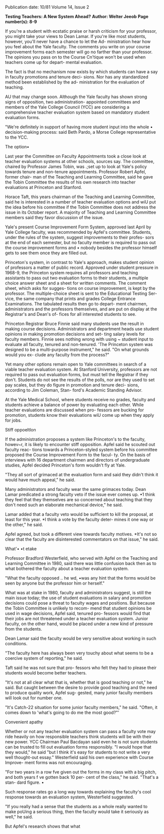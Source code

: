 Publication date: 10/81
Volume 14, Issue 2

**Testing Teachers: A New System Ahead?**
**Author: Welter Jeeob**
**Page number(s): 8-9**

If you're a student with ecstatic praise or 
harsh criticism for your professor, you 
might take your views to Dean Lamar. 
If you're like most students, however, 
you'll never have a chance to let the Ad-
ministration hear how you feel about 
the Yale faculty. The comments you 
write on your course improvement 
forms each semester will go no farther 
than your professor. The opinions you 
pass on to the Course Cn'tique won't be 
used when teachers come up for depart-
mental evaluation. 

The fact is that no mechanism now 
exists by which students can have a say 
in faculty promotions and tenure deci-
sions. 
Nor has any standardized 
method been established by the ad-
ministration for the evaluation of 
teaching. 

AU that may change soon. Although 
the Yale faculty has shown strong signs 
of opposition, 
two administration-
appointed committees and members of 
the Yale College Council (YCC) are 
considering a comprehensive teacher 
evaluation system based on mandatory 
student evaluation forms. 

"We're definitely in support of having 
more student input into the whole • 
decision-making process: said Beth 
Pardo, a Morse College representative 
to the YCC.


The option•

Last year the Committee on Faculty 
Appointments took a close look at 
teacher evaluation systems at other 
schools, sources say. The committee, 
chaired by Professor James Tobin, was 
.;set up to look at Yale's policy towards 
tenure and non-tenure appointments. 
Professor Robert Apfel, former chair-
man of the Teaching and Learning 
Committee, said he gave the Tobin 
Committee the results of his own 
research into teacher evaluations at 
Princeton and Stanford. 

Horace Taft, this years chairman of 
the Teaching and Learning Committee, 
said he is interested in a number of 
teacher evaluation options and wiU put 
the idea before his committee if the 
Tobin Committee does not address the 
issue in its October report. A majority 
of Teaching and Learning Committee 
members said they favor discussion of 
the issue. 

Yale's present Course Improvement 
Form System, approved last April by 
Yale College faculty, 
was 
recommended by Apfel's committee. 
Students, under the rules of the system, 
suggest improvements to their profes-
sors at the end of each semester, but no 
faculty member is required to pass out 
the course improvement forms and 
• nobody besides the professor himself 
gets to see them once they are filled out. 

Princeton's system, in contrast to 
Yale's approach, makes student opinion 
of professors a matter of public record. 
Approved under student pressure in 
1968-9, the Princeton system requires 
all professors and teaching assistants to 
pass out two evaluation forms to their 
students, a multiple choice answer sheet 
and a sheet for written comments. The 
comment sheet, which asks for sugges-
tions on course improvement, is kept by 
the professor. The multiple-choice sheet 
is sent to the Educational Testing Ser-
vice, the same company that prints and 
grades College Entrance Examinations. 
The tabulated results then go to depart-
ment chairmen, administrators and the 
professors themselves, and are put on 
display at the Registrar's and Dean's of-
fices for all interested students to see. 

Princeton Registrar Bruce Finnie said 
many students use the result in making 
course decisions. Administrators and 
department heads use student opinions 
in making promotion decisions and set-
ting salary levels for faculty members. 
Finnie sees nothing wrong with using 
~ student input to evaluate all faculty, 
tenured and non-tenured. 
'The Princeton system was designed 
to be a multi-purpose instrument," he 
said. "On what grounds would you ex-
clude any faculty from the process?" 

Yet many other options remain open 
to Yale committees in search of a viable 
teacher evaluation system. At Stanford 
University, professors are not required 
to pass out evaluation forms, but must 
tell the Registrar if they don't. Students 
do not see the results of the polls, nor 
are they used to set pay scales, but they 
do figure in promotion and tenure deci-
sions, according to Jim Coleman, Stan-
ford's Academic Standing Advisor. 

At the Yale Medical School, where 
students receive no grades, faculty and 
students achieve a balance of power by 
evaluating each other. While teacher 
evaluations are discussed when pro-
fessors are bucking for promotion, 
students know their evaluations wiU 
come up when they apply for jobs. 

Stiff oppoeltlon 

If the administration proposes a system 
like Princeton's to the faculty, howev~r, 
it is likely to encounter stiff opposition. 
Apfel said he scouted out faculty reac-
tions towards a Princeton-styled system 
before his committee proposed the 
Course Improvement Form to the facul-
ty. On the basis of interviews with 16 
department chairmen and directors of 
undergraduate studies, Apfel decided 
Princeton's form wouldn't fly at Yale. 

"They all sort of grimaced at the 
evaluation form and said they didn't 
think it would have much appeal," he 
said. 

Many administrators and faculty 
wear the same grimaces today. Dean 
Lamar predicated a strong faculty veto 
if the issue ever comes up. 
•1 think they feel that they themselves 
are so concerned about teaching that 
they don't need such an elaborate 
mechanical device," he said. 

Lamar added that a faculty veto 
would be sufficient to kill the proposal, 
at least for this year. 
*I think a vote by the faculty deter-
mines it one way or the other," he said. 

Apfel agreed, but took a different 
view towards faculty motives. 
*It's not so clear that the faculty are 
disinterested commentators on that 
issue," he said. 

What'• •t etake 

Professor Bradford Westerfield, who 
served with Apfel on the Teaching and 
Learning Committee in 1980, said 
there was little confusion back then as to 
what bothered the faculty about a 
teacher evaluation system. 

"What the faculty opposed .. he wd, 
•was any hint that the forms would be 
seen by anyone but the professor him or 
herself." 

What was at stake in 1980, faculty 
and administrators suggest, is still the 
main issue today; the use of student 
evaluations in salary and promotion 
decisions could pose a threat to faculty 
wages and positions. But because the 
Tobin Committee is unlikely to recom-
mend that student opinions be used in 
wage decisions, Apfel said, tenured pro-
fessors would find that their jobs are not 
threatened under a teacher evaluation 
system. Junior faculty, on the other 
hand, would be placed under a new 
kind of pressure from the students. 

Dean Lamar said the faculty would be 
very sensitive about working in such 
conditions. 

"The faculty here has always been 
very touchy about what seems to be a 
coercive system of reporting," he said. 

Taft said he was not sure that pro-
fessors who felt they had to please their 
students would become better teachers. 

"It's not at all clear what that is, 
whether that is good teaching or not," 
he said. But caught between the desire 
to provide good teaching and the need 
to produce quality work, Apfel sug-
gested, many junior faculty members 
will look out for number one. 

"It's Catch-22 situation for some 
junior faculty 
members," he said. 
"Often, it comes down to 'what's going 
to do me the most good?"' 

Convenient apathy 

Whether or not any teacher evaluation 
system can pass a faculty vote may ride 
heavily on how responsible teachers 
think students will be with their new 
power. YCC Chairman Paul Bacdayan 
said even he is not sure students can be 
trusted to fill out evaluation forms 
responsibly. "I would hope that they 
would," he said "but I think it's easy for 
students to not write a very well 
thought-out essay." Westerfield said his 
own experience with Course Improve-
ment forms was not encouraging. 

"For two years in a row fve given out 
the forms in my class with a big pitch, 
and both years f ve gotten back 10 per-
cent of the class," he said. "That's a stan-
dard figure. • 

Such response rates go a long way 
towards explaining the faculty's cool 
response towards an evaluation system, 
Westerfield suggested. 

"If you really had a sense that the 
students as a whole really wanted to 
make poUing a serious thing, then the 
faculty would take it seriously as well," 
he said. 

But Apfel's research shows that what